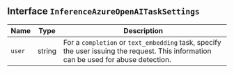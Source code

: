 ## Interface `InferenceAzureOpenAITaskSettings`

| Name | Type | Description |
| - | - | - |
| `user` | string | For a `completion` or `text_embedding` task, specify the user issuing the request. This information can be used for abuse detection. |

